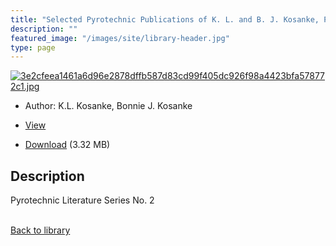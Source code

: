 ```yaml
---
title: "Selected Pyrotechnic Publications of K. L. and B. J. Kosanke, Part 2 (1990 and 1992)"
description: ""
featured_image: "/images/site/library-header.jpg"
type: page
---
```


<a href="" target="_blank">![3e2cfeea1461a6d96e2878dffb587d83cd99f405dc926f98a4423bfa578772c1.jpg](/images/library/3e2cfeea1461a6d96e2878dffb587d83cd99f405dc926f98a4423bfa578772c1.jpg)</a>
* Author: K.L. Kosanke, Bonnie J. Kosanke
* <a href="" target="_blank">View</a>

* [Download]() (3.32 MB)

## Description<div>
<p>Pyrotechnic Literature Series No. 2</p></div>

<br />[Back to library](/library/)
